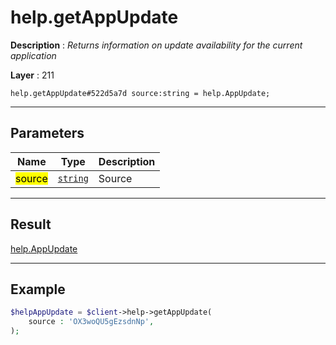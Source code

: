 # help.getAppUpdate

**Description** : *Returns information on update availability for the current application*

**Layer** : 211

```tl
help.getAppUpdate#522d5a7d source:string = help.AppUpdate;
```

---

## Parameters

| Name | Type | Description |
| :---: | :---: | :--- |
| <mark>source</mark> | [`string`](type/string) | Source |

---

## Result

[help.AppUpdate](type/help.AppUpdate)

---

## Example

```php
$helpAppUpdate = $client->help->getAppUpdate(
	source : 'OX3woQU5gEzsdnNp',
);
```